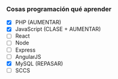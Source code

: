 ### Cosas programación qué aprender

- [x] PHP (AUMENTAR)
- [x] JavaScript (CLASE + AUMENTAR)
- [ ] React
- [ ] Node
- [ ] Express
- [ ] AngularJS
- [x] MySQL (REPASAR)
- [ ] SCCS